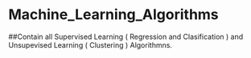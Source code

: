# Machine_Learning_Algorithms
##Contain all Supervised Learning ( Regression and Clasification ) and Unsupevised Learning ( Clustering ) Algorithmns. 
